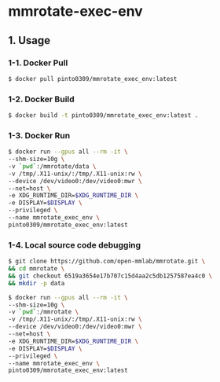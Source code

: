 # mmrotate-exec-env

## 1. Usage
### 1-1. Docker Pull
```bash
$ docker pull pinto0309/mmrotate_exec_env:latest
```
### 1-2. Docker Build
```bash
$ docker build -t pinto0309/mmrotate_exec_env:latest .
```

### 1-3. Docker Run
```bash
$ docker run --gpus all --rm -it \
--shm-size=10g \
-v `pwd`:/mmrotate/data \
-v /tmp/.X11-unix/:/tmp/.X11-unix:rw \
--device /dev/video0:/dev/video0:mwr \
--net=host \
-e XDG_RUNTIME_DIR=$XDG_RUNTIME_DIR \
-e DISPLAY=$DISPLAY \
--privileged \
--name mmrotate_exec_env \
pinto0309/mmrotate_exec_env:latest
```

### 1-4. Local source code debugging
```bash
$ git clone https://github.com/open-mmlab/mmrotate.git \
&& cd mmrotate \
&& git checkout 6519a3654e17b707c15d4aa2c5db1257587ea4c0 \
&& mkdir -p data

$ docker run --gpus all --rm -it \
--shm-size=10g \
-v `pwd`:/mmrotate \
-v /tmp/.X11-unix/:/tmp/.X11-unix:rw \
--device /dev/video0:/dev/video0:mwr \
--net=host \
-e XDG_RUNTIME_DIR=$XDG_RUNTIME_DIR \
-e DISPLAY=$DISPLAY \
--privileged \
--name mmrotate_exec_env \
pinto0309/mmrotate_exec_env:latest
```